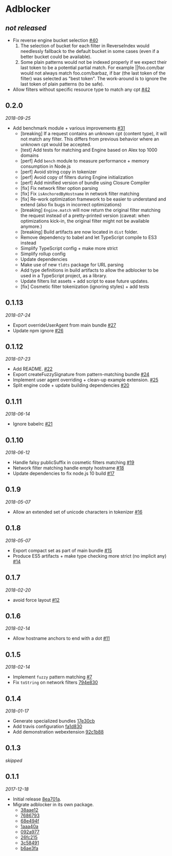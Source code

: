 # Adblocker

## *not released*

  * Fix reverse engine bucket selection [#40](https://github.com/cliqz-oss/adblocker/pull/40)
    1. The selection of bucket for each filter in ReverseIndex would
    needlessly fallback to the default bucket in some cases (even if a
    better bucket could be available).
    2. Some plain patterns would not be indexed properly if we expect
    their last token to be a potential partial match. For example
    ||foo.com/bar would not always match foo.com/barbaz, if bar (the
    last token of the filter) was selected as "best token". The
    work-around is to ignore the last token of plain patterns (to be
    safe).
  *  Allow filters without specific resource type to match any cpt [#42](https://github.com/cliqz-oss/adblocker/pull/42)

## 0.2.0

*2018-09-25*

  * Add benchmark module + various improvements [#31](https://github.com/cliqz-oss/adblocker/pull/31)
    * [breaking] If a request contains an unknown cpt (content type), it will
      not match any filter. This differs from previous behavior where an unknown
      cpt would be accepted.
    * [test] Add tests for matching and Engine based on Alex top 1000 domains
    * [perf] Add `bench` module to measure performance + memory consumption in Node.js
    * [perf] Avoid string copy in tokenizer
    * [perf] Avoid copy of filters during Engine initialization
    * [perf] Add minified version of bundle using Closure Compiler
    * [fix] Fix network filter option parsing
    * [fix] Fix `isAnchoredByHostname` in network filter matching
    * [fix] Re-work optimization framework to be easier to understand and extend
      (also fix bugs in incorrect optimizations)
    * [breaking] `Engine.match` will now return the original filter matching
      the request instead of a pretty-printed version (caveat: when
      optimizations kick-in, the original filter might not be available anymore.)
    * [breaking] Build artifacts are now located in `dist` folder.
    * Remove dependency to babel and let TypeScript compile to ES3 instead
    * Simplify TypeScript config + make more strict
    * Simplify rollup config
    * Update dependencies
    * Make use of new `tldts` package for URL parsing
    * Add type definitions in build artifacts to allow the adblocker to be used
      in a TypeScript project, as a library.
    * Update filters list assets + add script to ease future updates.
    * [fix] Cosmetic filter tokenization (ignoring styles) + add tests


## 0.1.13

*2018-07-24*

  * Export overrideUserAgent from main bundle [#27](https://github.com/cliqz-oss/adblocker/pull/27)
  * Update npm ignore [#26](https://github.com/cliqz-oss/adblocker/pull/26)

## 0.1.12

*2018-07-23*

  * Add README. [#22](https://github.com/cliqz-oss/adblocker/pull/22)
  * Export createFuzzySignature from pattern-matching bundle [#24](https://github.com/cliqz-oss/adblocker/pull/24)
  * Implement user agent overriding + clean-up example extension. [#25](https://github.com/cliqz-oss/adblocker/pull/25)
  * Split engine code + update building dependencies [#20](https://github.com/cliqz-oss/adblocker/pull/20)

## 0.1.11

*2018-06-14*

  * Ignore babelrc [#21](https://github.com/cliqz-oss/adblocker/pull/21)

## 0.1.10

*2018-06-12*

  * Handle falsy publicSuffix in cosmetic filters matching [#19](https://github.com/cliqz-oss/adblocker/pull/19)
  * Network filter matching handle empty hostname [#18](https://github.com/cliqz-oss/adblocker/pull/18)
  * Update dependencies to fix node.js 10 build [#17](https://github.com/cliqz-oss/adblocker/pull/17)

## 0.1.9

*2018-05-07*

  * Allow an extended set of unicode characters in tokenizer [#16](https://github.com/cliqz-oss/adblocker/pull/16)

## 0.1.8

*2018-05-07*

  * Export compact set as part of main bundle [#15](https://github.com/cliqz-oss/adblocker/pull/15)
  * Produce ES5 artifacts + make type checking more strict (no implicit any) [#14](https://github.com/cliqz-oss/adblocker/pull/14)

## 0.1.7

*2018-02-20*

  * avoid force layout [#12](https://github.com/cliqz-oss/adblocker/pull/12)

## 0.1.6

*2018-02-14*

  * Allow hostname anchors to end with a dot [#11](https://github.com/cliqz-oss/adblocker/pull/11)

## 0.1.5

*2018-02-14*

  * Implement `fuzzy` pattern matching [#7](https://github.com/cliqz-oss/adblocker/pull/7)
  * Fix `toString` on network filters [794e830](https://github.com/cliqz-oss/adblocker/commit/794e830ee70dd994c8eac7bc71005c18e0a7e769)

## 0.1.4

*2018-01-17*

  * Generate specialized bundles [17e30cb](https://github.com/cliqz-oss/adblocker/commit/17e30cb8b9698746bc30b9ff1b3700000dffc52e)
  * Add travis configuration [fa1d830](https://github.com/cliqz-oss/adblocker/commit/fa1d8304e98ecf43a99c0082338672417c14e61b)
  * Add demonstration webextension [92c1b88](https://github.com/cliqz-oss/adblocker/commit/92c1b88c205f5e34b9205b3a8a6da1717c8a3c16)

## 0.1.3

*skipped*

## 0.1.1

*2017-12-18*

  * Initial release [8ea701a](https://github.com/cliqz-oss/adblocker/commit/8ea701a867c2cb886fbef5172c298a38c248ece8).
  * Migrate adblocker in its own package.
    * [38aae12](https://github.com/cliqz-oss/adblocker/commit/38aae125cce815a9eddf598244d0b6bc13c33356)
    * [7686793](https://github.com/cliqz-oss/adblocker/commit/76867936bbd319b797d3820c77e903086ac4265d)
    * [68e494f](https://github.com/cliqz-oss/adblocker/commit/68e494f75709ffdff3402a7a25f38feaa6460c02)
    * [1aaa40a](https://github.com/cliqz-oss/adblocker/commit/1aaa40a7d1b6070dfbc17699cdf8a59caf88c662)
    * [092a977](https://github.com/cliqz-oss/adblocker/commit/092a9773f31308df55ce387191e32cd040dd7441)
    * [26fc215](https://github.com/cliqz-oss/adblocker/commit/26fc215ce18960c4d456eb0fd541e14368f16038)
    * [3c58491](https://github.com/cliqz-oss/adblocker/commit/3c58491372a5cba7cda47b689cb539adf5fcce1d)
    * [b6ae3fa](https://github.com/cliqz-oss/adblocker/commit/b6ae3fa35e7f95720d23eb726c1cec7d90c41f76)
